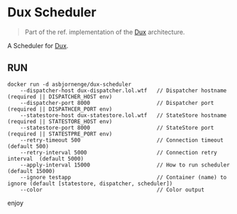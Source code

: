 # Dux Scheduler 

>Part of the ref. implementation of the [Dux](https://github.com/asbjornenge/dux) architecture.

A Scheduler for [Dux](https://github.com/asbjornenge/dux).  

## RUN

    docker run -d asbjornenge/dux-scheduler
        --dispatcher-host dux-dispatcher.lol.wtf   // Dispatcher hostname        (required || DISPATCHER_HOST env)
        --dispatcher-port 8000                     // Dispatcher port            (required || DISPATHCER_PORT env)
        --statestore-host dux-statestore.lol.wtf   // StateStore hostname        (required || STATESTORE_HOST env)
        --statestore-port 8000                     // StateStore port            (required || STATESTPRE_PORT env)
        --retry-timeout 500                        // Connection timeout         (default 500)
        --retry-interval 5000                      // Connection retry interval  (default 5000)
        --apply-interval 15000                     // How to run scheduler       (default 15000)
        --ignore testapp                           // Container (name) to ignore (default [statestore, dispatcher, scheduler])
        --color                                    // Color output 

enjoy
